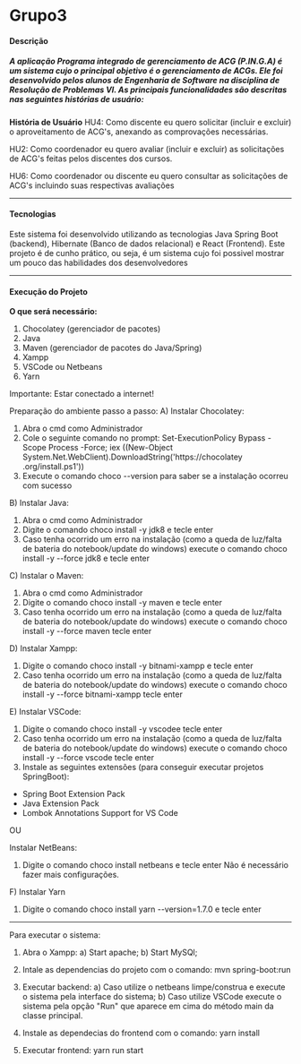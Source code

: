 # Grupo3
#### Descrição
##### A aplicação  Programa integrado de gerenciamento de ACG (P.IN.G.A) é um sistema cujo o principal objetivo é o gerenciamento de ACGs. Ele foi desenvolvido pelos alunos de Engenharia de Software na disciplina de Resolução de Problemas VI. As principais funcionalidades são descritas nas seguintes histórias de usuário:

**História de Usuário**
HU4: Como discente eu quero solicitar (incluir e excluir) o aproveitamento de ACG's, anexando as comprovações necessárias.

HU2: Como coordenador eu quero avaliar (incluir e excluir) as solicitações de ACG's feitas pelos discentes dos cursos.

HU6: Como coordenador ou discente eu quero consultar as solicitações de ACG's incluindo suas respectivas avaliações


---
#### Tecnologias
Este sistema foi desenvolvido utilizando as tecnologias Java Spring Boot (backend), Hibernate (Banco de dados relacional) e React (Frontend). Este projeto é de cunho prático, ou seja, é um sistema cujo foi possivel mostrar um pouco das habilidades dos desenvolvedores


---
#### Execução do Projeto
**O que será necessário:**
1. Chocolatey (gerenciador de pacotes)
2. Java
3. Maven (gerenciador de pacotes do Java/Spring)
4. Xampp
5. VSCode ou Netbeans
6. Yarn

Importante: Estar conectado a internet!

Preparação do ambiente passo a passo:
A) Instalar Chocolatey:
1. Abra o cmd como Administrador
2. Cole o seguinte comando no prompt:
Set-ExecutionPolicy Bypass -Scope Process -Force; iex
((New-Object
System.Net.WebClient).DownloadString('https://chocolatey
.org/install.ps1'))
3. Execute o comando choco --version para saber se a instalação ocorreu
com sucesso

B) Instalar Java:
1. Abra o cmd como Administrador
2. Digite o comando choco install -y jdk8 e tecle enter
3. Caso tenha ocorrido um erro na instalação (como a queda de luz/falta de
bateria do notebook/update do windows) execute o comando choco
install -y --force jdk8 e tecle enter

C) Instalar o Maven:
1. Abra o cmd como Administrador
2. Digite o comando choco install -y maven e tecle enter
3. Caso tenha ocorrido um erro na instalação (como a queda de luz/falta
de bateria do notebook/update do windows) execute o comando choco
install -y --force maven tecle enter

D) Instalar Xampp:
1. Digite o comando choco install -y bitnami-xampp e tecle
enter
2. Caso tenha ocorrido um erro na instalação (como a queda de
luz/falta de bateria do notebook/update do windows) execute o
comando choco install -y --force bitnami-xampp tecle
enter

E) Instalar VSCode:
1. Digite o comando choco install -y vscodee tecle enter
2. Caso tenha ocorrido um erro na instalação (como a queda de
luz/falta de bateria do notebook/update do windows) execute o
comando choco install -y --force vscode tecle enter
3. Instale as seguintes extensões (para conseguir
executar projetos SpringBoot):
- Spring Boot Extension Pack
- Java Extension Pack
- Lombok Annotations Support for VS Code

OU

Instalar NetBeans:
1. Digite o comando choco install netbeans e tecle enter
Não é necessário fazer mais configurações.

F) Instalar Yarn
1. Digite o comando choco install yarn --version=1.7.0 e tecle enter

------------------------------------------------------------------------------------

Para executar o sistema:
1. Abra o Xampp:
a) Start apache;
b) Start MySQl;

2. Intale as dependencias do projeto com o comando: mvn spring-boot:run

3. Executar backend:
a) Caso utilize o netbeans limpe/construa e execute o sistema pela interface do sistema;
b) Caso utilize VSCode execute o sistema pela opção "Run" que aparece em cima do método main da classe principal.

4. Instale as dependecias do frontend com o comando: yarn install

5. Executar frontend: yarn run start

